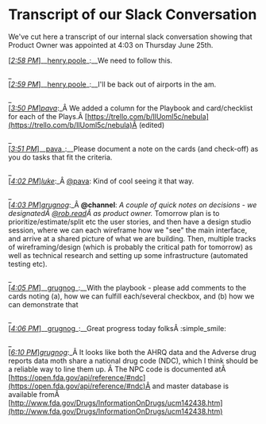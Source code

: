 # Transcript of our Slack Conversation

We've cut here a transcript of our internal slack conversation showing that Product Owner was appointed at 4:03 on Thursday June 25th.

[_[2:58 PM](https://civicactions.slack.com/archives/agile-gsa/p1434578294000301)_]__[henry.poole](https://civicactions.slack.com/team/henry.poole)_:__We need to follow this.

_  
[_[2:59 PM](https://civicactions.slack.com/archives/agile-gsa/p1434578342000302)_]__[henry.poole](https://civicactions.slack.com/team/henry.poole)_:__I'll be back out of airports in the am.

_  
[_[3:50 PM](https://civicactions.slack.com/archives/agile-gsa/p1434581431000303)_]_[pava](https://civicactions.slack.com/team/pava)_:_Â We added a column for the Playbook and card/checklist for each of the Plays.Â [https://trello.com/b/IlUoml5c/nebula](https://trello.com/b/IlUoml5c/nebula)Â (edited)

_  
[_[3:51 PM](https://civicactions.slack.com/archives/agile-gsa/p1434581487000305)_]__[pava](https://civicactions.slack.com/team/pava)_:__Please document a note on the cards (and check-off) as you do tasks that fit the criteria.

_  
[_[4:02 PM](https://civicactions.slack.com/archives/agile-gsa/p1434582141000306)_]_[luke](https://civicactions.slack.com/team/luke)_:_Â [@pava](https://civicactions.slack.com/team/pava): Kind of cool seeing it that way.

_  
[_[4:03 PM](https://civicactions.slack.com/archives/agile-gsa/p1434582235000307)_]_[grugnog](https://civicactions.slack.com/team/grugnog)_:_Â **@channel**: *A couple of quick notes on decisions - we designatedÂ [@rob.read](https://civicactions.slack.com/team/rob.read)Â as product owner.* Tomorrow plan is to prioritize/estimate/split etc the user stories, and then have a design studio session, where we can each wireframe how we "see" the main interface, and arrive at a shared picture of what we are building. Then, multiple tracks of wireframing/design (which is probably the critical path for tomorrow) as well as technical research and setting up some infrastructure (automated testing etc).

_  
[_[4:05 PM](https://civicactions.slack.com/archives/agile-gsa/p1434582334000308)_]__[grugnog](https://civicactions.slack.com/team/grugnog)_:__With the playbook - please add comments to the cards noting (a), how we can fulfill each/several checkbox, and (b) how we can demonstrate that

_  
[_[4:06 PM](https://civicactions.slack.com/archives/agile-gsa/p1434582361000309)_]__[grugnog](https://civicactions.slack.com/team/grugnog)_:__Great progress today folksÂ :simple_smile:

_  
[_[6:10 PM](https://civicactions.slack.com/archives/agile-gsa/p1434589843000310)_]_[grugnog](https://civicactions.slack.com/team/grugnog)_:_Â It looks like both the AHRQ data and the Adverse drug reports data moth share a national drug code (NDC), which I think should be a reliable way to line them up. Â The NPC code is documented atÂ [https://open.fda.gov/api/reference/#ndc](https://open.fda.gov/api/reference/#ndc)Â and master database is available fromÂ [http://www.fda.gov/Drugs/InformationOnDrugs/ucm142438.htm](http://www.fda.gov/Drugs/InformationOnDrugs/ucm142438.htm)

